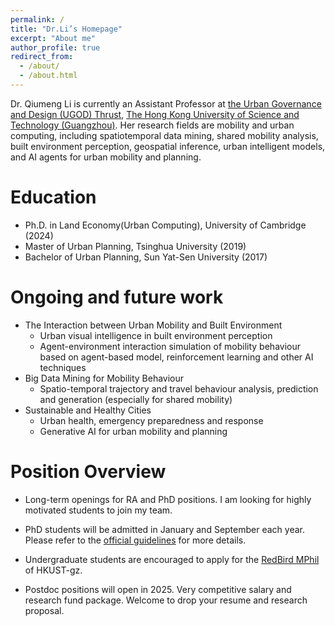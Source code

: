 ```yaml
---
permalink: /
title: "Dr.Li’s Homepage"
excerpt: "About me"
author_profile: true
redirect_from: 
  - /about/
  - /about.html
---
```


Dr. Qiumeng Li is currently an Assistant Professor at [the Urban Governance and Design (UGOD) Thrust](https://soch.hkust-gz.edu.cn/academics/ugod/), [The Hong Kong University of Science and Technology (Guangzhou)](https://www.hkust-gz.edu.cn/). Her research fields are mobility and urban computing, including spatiotemporal data mining, shared mobility analysis, built environment perception, geospatial inference, urban intelligent models, and AI agents for urban mobility and planning.

Education
======
* Ph.D. in Land Economy(Urban Computing), University of Cambridge (2024)
* Master of Urban Planning, Tsinghua University (2019)
* Bachelor of Urban Planning, Sun Yat-Sen University (2017)


Ongoing and future work 
======
* The Interaction between Urban Mobility and Built Environment
  * Urban visual intelligence in built environment perception 
  * Agent-environment interaction simulation of mobility behaviour based on agent-based model, reinforcement learning and other AI techniques
* Big Data Mining for Mobility Behaviour
  * Spatio-temporal trajectory and travel behaviour analysis, prediction and generation (especially for shared mobility)
* Sustainable and Healthy Cities 
  * Urban health, emergency preparedness and response
  * Generative AI for urban mobility and planning

Position Overview
======

* Long-term openings for RA and PhD positions. I am looking for highly motivated students to join my team. 

* PhD students will be admitted in January and September each year. Please refer to the [official guidelines](https://fytgs.hkust-gz.edu.cn/admissions) for more details.
* Undergraduate students are encouraged to apply for the [RedBird MPhil](https://www.hkust-gz.edu.cn/academics/teaching-and-learning-innovation/red-bird-mphil-program/) of HKUST-gz.
* Postdoc positions will open in 2025. Very competitive salary and research fund package. Welcome to drop your resume and research proposal.

